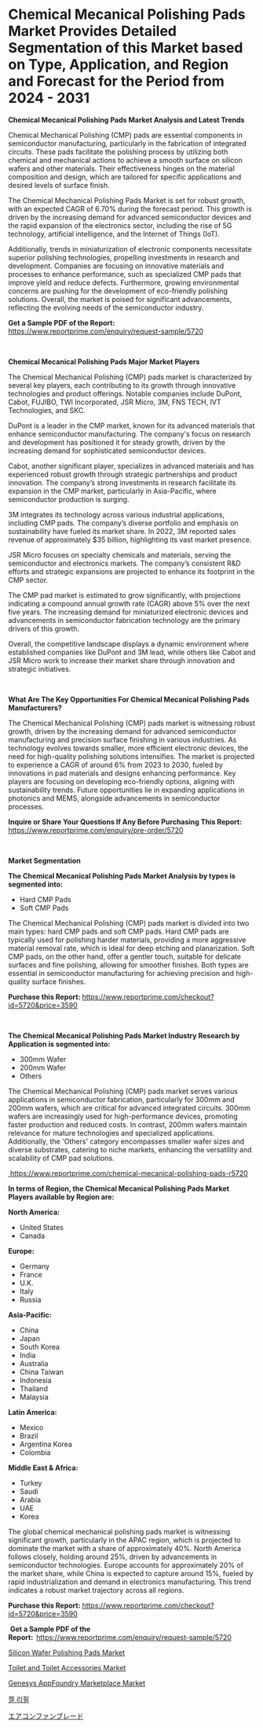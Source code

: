 <p><h1>Chemical Mecanical Polishing Pads Market Provides Detailed Segmentation of this Market based on Type, Application, and Region and Forecast for the Period from 2024 - 2031</h1></p><p><strong>Chemical Mecanical Polishing Pads Market Analysis and Latest Trends</strong></p>
<p><p>Chemical Mechanical Polishing (CMP) pads are essential components in semiconductor manufacturing, particularly in the fabrication of integrated circuits. These pads facilitate the polishing process by utilizing both chemical and mechanical actions to achieve a smooth surface on silicon wafers and other materials. Their effectiveness hinges on the material composition and design, which are tailored for specific applications and desired levels of surface finish.</p><p>The Chemical Mechanical Polishing Pads Market is set for robust growth, with an expected CAGR of 6.70% during the forecast period. This growth is driven by the increasing demand for advanced semiconductor devices and the rapid expansion of the electronics sector, including the rise of 5G technology, artificial intelligence, and the Internet of Things (IoT). </p><p>Additionally, trends in miniaturization of electronic components necessitate superior polishing technologies, propelling investments in research and development. Companies are focusing on innovative materials and processes to enhance performance, such as specialized CMP pads that improve yield and reduce defects. Furthermore, growing environmental concerns are pushing for the development of eco-friendly polishing solutions. Overall, the market is poised for significant advancements, reflecting the evolving needs of the semiconductor industry.</p></p>
<p><strong>Get a Sample PDF of the Report:&nbsp;</strong> <a href="https://www.reportprime.com/enquiry/request-sample/5720">https://www.reportprime.com/enquiry/request-sample/5720</a></p>
<p>&nbsp;</p>
<p><strong>Chemical Mecanical Polishing Pads Major Market Players</strong></p>
<p><p>The Chemical Mechanical Polishing (CMP) pads market is characterized by several key players, each contributing to its growth through innovative technologies and product offerings. Notable companies include DuPont, Cabot, FUJIBO, TWI Incorporated, JSR Micro, 3M, FNS TECH, IVT Technologies, and SKC.</p><p>DuPont is a leader in the CMP market, known for its advanced materials that enhance semiconductor manufacturing. The company's focus on research and development has positioned it for steady growth, driven by the increasing demand for sophisticated semiconductor devices. </p><p>Cabot, another significant player, specializes in advanced materials and has experienced robust growth through strategic partnerships and product innovation. The company’s strong investments in research facilitate its expansion in the CMP market, particularly in Asia-Pacific, where semiconductor production is surging.</p><p>3M integrates its technology across various industrial applications, including CMP pads. The company’s diverse portfolio and emphasis on sustainability have fueled its market share. In 2022, 3M reported sales revenue of approximately $35 billion, highlighting its vast market presence.</p><p>JSR Micro focuses on specialty chemicals and materials, serving the semiconductor and electronics markets. The company’s consistent R&D efforts and strategic expansions are projected to enhance its footprint in the CMP sector. </p><p>The CMP pad market is estimated to grow significantly, with projections indicating a compound annual growth rate (CAGR) above 5% over the next five years. The increasing demand for miniaturized electronic devices and advancements in semiconductor fabrication technology are the primary drivers of this growth.</p><p>Overall, the competitive landscape displays a dynamic environment where established companies like DuPont and 3M lead, while others like Cabot and JSR Micro work to increase their market share through innovation and strategic initiatives.</p></p>
<p>&nbsp;</p>
<p><strong>What Are The Key Opportunities For Chemical Mecanical Polishing Pads Manufacturers?</strong></p>
<p><p>The Chemical Mechanical Polishing (CMP) pads market is witnessing robust growth, driven by the increasing demand for advanced semiconductor manufacturing and precision surface finishing in various industries. As technology evolves towards smaller, more efficient electronic devices, the need for high-quality polishing solutions intensifies. The market is projected to experience a CAGR of around 6% from 2023 to 2030, fueled by innovations in pad materials and designs enhancing performance. Key players are focusing on developing eco-friendly options, aligning with sustainability trends. Future opportunities lie in expanding applications in photonics and MEMS, alongside advancements in semiconductor processes.</p></p>
<p><strong>Inquire or Share Your Questions If Any Before Purchasing This Report:</strong> <a href="https://www.reportprime.com/enquiry/pre-order/5720">https://www.reportprime.com/enquiry/pre-order/5720</a></p>
<p>&nbsp;</p>
<p><strong>Market Segmentation</strong></p>
<p><strong>The Chemical Mecanical Polishing Pads Market Analysis by types is segmented into:</strong></p>
<p><ul><li>Hard CMP Pads</li><li>Soft CMP Pads</li></ul></p>
<p><p>The Chemical Mechanical Polishing (CMP) pads market is divided into two main types: hard CMP pads and soft CMP pads. Hard CMP pads are typically used for polishing harder materials, providing a more aggressive material removal rate, which is ideal for deep etching and planarization. Soft CMP pads, on the other hand, offer a gentler touch, suitable for delicate surfaces and fine polishing, allowing for smoother finishes. Both types are essential in semiconductor manufacturing for achieving precision and high-quality surface finishes.</p></p>
<p><strong>Purchase this Report:&nbsp;</strong><a href="https://www.reportprime.com/checkout?id=5720&price=3590">https://www.reportprime.com/checkout?id=5720&price=3590</a></p>
<p>&nbsp;</p>
<p><strong>The Chemical Mecanical Polishing Pads Market Industry Research by Application is segmented into:</strong></p>
<p><ul><li>300mm Wafer</li><li>200mm Wafer</li><li>Others</li></ul></p>
<p><p>The Chemical Mechanical Polishing (CMP) pads market serves various applications in semiconductor fabrication, particularly for 300mm and 200mm wafers, which are critical for advanced integrated circuits. 300mm wafers are increasingly used for high-performance devices, promoting faster production and reduced costs. In contrast, 200mm wafers maintain relevance for mature technologies and specialized applications. Additionally, the 'Others' category encompasses smaller wafer sizes and diverse substrates, catering to niche markets, enhancing the versatility and scalability of CMP pad solutions.</p></p>
<p><a href="https://www.reportprime.com/chemical-mecanical-polishing-pads-r5720">&nbsp;https://www.reportprime.com/chemical-mecanical-polishing-pads-r5720</a></p>
<p><strong>In terms of Region, the Chemical Mecanical Polishing Pads Market Players available by Region are:</strong></p>
<p>
    <p> <strong> North America: </strong>
        <ul>
            <li>United States</li>
            <li>Canada</li>
        </ul>
        </p> 
    <p> <strong> Europe: </strong>
        <ul>
            <li>Germany</li>
            <li>France</li>
            <li>U.K.</li>
            <li>Italy</li>
            <li>Russia</li>
        </ul>
        </p> 
    <p> <strong> Asia-Pacific: </strong>
        <ul>
            <li>China</li>
            <li>Japan</li>
            <li>South Korea</li>
            <li>India</li>
            <li>Australia</li>
            <li>China Taiwan</li>
            <li>Indonesia</li>
            <li>Thailand</li>
            <li>Malaysia</li>
        </ul>
        </p> 
    <p> <strong> Latin America: </strong>
        <ul>
            <li>Mexico</li>
            <li>Brazil</li>
            <li>Argentina Korea</li>
            <li>Colombia</li>
        </ul>
        </p> 
    <p> <strong> Middle East & Africa: </strong>
        <ul>
            <li>Turkey</li>
            <li>Saudi</li>
            <li>Arabia</li>
            <li>UAE</li>
            <li>Korea</li>
        </ul>
    </p>
    </p>
<p><p>The global chemical mechanical polishing pads market is witnessing significant growth, particularly in the APAC region, which is projected to dominate the market with a share of approximately 40%. North America follows closely, holding around 25%, driven by advancements in semiconductor technologies. Europe accounts for approximately 20% of the market share, while China is expected to capture around 15%, fueled by rapid industrialization and demand in electronics manufacturing. This trend indicates a robust market trajectory across all regions.</p></p>
<p><strong>Purchase this Report: </strong><a href="https://www.reportprime.com/checkout?id=5720&price=3590">https://www.reportprime.com/checkout?id=5720&price=3590</a></p>
<p>&nbsp;<strong>Get a Sample PDF of the Report:&nbsp;&nbsp;</strong><a href="https://www.reportprime.com/enquiry/request-sample/5720">https://www.reportprime.com/enquiry/request-sample/5720</a></p>
<p><strong></strong></p>
<p><p><a href="https://github.com/JubayerMia832/Market-Research-Report-List-1/blob/main/silicon-wafer-polishing-pads-market.md">Silicon Wafer Polishing Pads Market</a></p><p><a href="https://issuu.com/reportprime-2/docs/toilet-and-toilet-accessories-marke_917169b6aa1ba7">Toilet and Toilet Accessories Market</a></p><p><a href="https://www.linkedin.com/pulse/global-genesys-appfoundry-marketplace-market-size-expected-bx8af?trackingId=Vrimt2EXTc2hSoJSUzr1YA%3D%3D">Genesys AppFoundry Marketplace Market</a></p><p><a href="https://medium.com/@sheldondtickinson9867/%EA%B8%80%EB%A1%9C%EB%B2%8C-%EC%A0%A4-%EB%A6%AC%ED%95%84-%EC%8B%9C%EC%9E%A5-%EC%A0%9C%ED%92%88-%EC%9C%A0%ED%98%95-%EC%9D%91%EC%9A%A9-%EB%B6%84%EC%95%BC-%EC%A7%80%EC%97%AD-%EB%B0%8F-%EA%B8%B0%EC%97%85%EB%B3%84-%EC%82%B0%EC%97%85-%EC%84%B8%EB%B6%84%ED%99%94-%EC%A0%84%EB%A7%9D-%EC%8B%9C%EC%9E%A5-%ED%8F%89%EA%B0%80-%EA%B2%BD%EC%9F%81-%EC%8B%9C%EB%82%98%EB%A6%AC%EC%98%A4-%ED%8A%B8%EB%A0%8C%EB%93%9C-%EB%B0%8F-%EC%98%88%EC%B8%A1-2024-2031-20e3c3c119bd">젤 리필</a></p><p><a href="https://medium.com/@alonzomoenrt8956/%E3%82%A8%E3%82%A2%E3%82%B3%E3%83%B3%E3%83%95%E3%82%A1%E3%83%B3%E3%83%96%E3%83%AC%E3%83%BC%E3%83%89%E5%B8%82%E5%A0%B4%E3%81%AE%E7%8F%BE%E5%9C%A8%E3%81%A8%E5%B0%86%E6%9D%A5%E3%81%AE%E5%B1%95%E6%9C%9B%E3%81%AF%E4%BD%95%E3%81%A7%E3%81%99%E3%81%8B-%E5%B8%82%E5%A0%B4%E5%88%86%E6%9E%90%E3%81%A8%E4%BB%8A%E5%BE%8C%E3%81%AE%E6%96%B9%E5%90%91%E6%80%A7-2024%E5%B9%B4-2031%E5%B9%B4-243cbf75ad47">エアコンファンブレード</a></p></p>